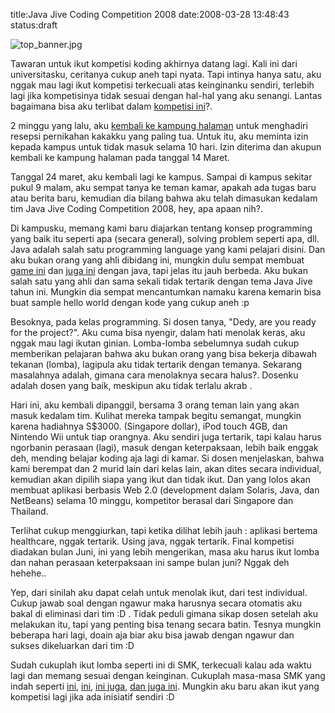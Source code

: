 title:Java Jive Coding Competition 2008
date:2008-03-28 13:48:43
status:draft

 <img src="http://kecebongsoft.files.wordpress.com/2008/03/top_banner.jpg" alt="top_banner.jpg" />

Tawaran untuk ikut kompetisi koding akhirnya datang lagi. Kali ini dari universitasku, ceritanya cukup aneh tapi nyata. Tapi intinya hanya satu, aku nggak mau lagi ikut kompetisi terkecuali atas keinginanku sendiri, terlebih lagi jika kompetisinya tidak sesuai dengan hal-hal yang aku senangi. Lantas bagaimana bisa aku terlibat dalam <a href="http://www.sun-promo.com/javajive/">kompetisi ini</a>?.<!--more-->

2 minggu yang lalu, aku <a href="http://kecebongsoft.wordpress.com/2008/03/13/kembali-ke-bumi-kalimantan/">kembali ke kampung halaman</a> untuk menghadiri resepsi pernikahan kakakku yang paling tua. Untuk itu, aku meminta izin kepada kampus untuk tidak masuk selama 10 hari. Izin diterima dan akupun kembali ke kampung halaman pada tanggal 14 Maret.

Tanggal 24 maret, aku kembali lagi ke kampus. Sampai di kampus sekitar pukul 9 malam, aku sempat tanya ke teman kamar, apakah ada tugas baru atau berita baru, kemudian dia bilang bahwa aku telah dimasukan kedalam tim Java Jive Coding Competition 2008, hey, apa apaan nih?.

Di kampusku, memang kami baru diajarkan tentang konsep programming yang baik itu seperti apa (secara general), solving problem seperti apa, dll. Java adalah salah satu programming language yang kami pelajari disini. Dan aku bukan orang yang ahli dibidang ini, mungkin dulu sempat membuat <a href="http://kecebongsoft.wordpress.com/2007/07/12/pongz/">game ini</a> dan <a href="http://kecebongsoft.wordpress.com/2007/07/12/pongz/">juga ini</a> dengan java, tapi jelas itu jauh berbeda. Aku bukan salah satu yang ahli dan sama sekali tidak tertarik dengan tema Java Jive tahun ini. Mungkin dia sempat mencantumkan namaku karena kemarin bisa buat sample hello world dengan kode yang cukup aneh :p

Besoknya, pada kelas programming. Si dosen tanya, "Dedy, are you ready for the project?". Aku cuma bisa nyengir, dalam hati menolak keras, aku nggak mau lagi ikutan ginian. Lomba-lomba sebelumnya sudah cukup memberikan pelajaran bahwa aku bukan orang yang bisa bekerja dibawah tekanan (lomba), lagipula aku tidak tertarik dengan temanya. Sekarang masalahnya adalah, gimana cara menolaknya secara halus?. Dosenku adalah dosen yang baik, meskipun aku tidak terlalu akrab .

Hari ini, aku kembali dipanggil, bersama 3 orang teman lain yang akan masuk kedalam tim. Kulihat mereka tampak begitu semangat, mungkin karena hadiahnya S$3000. (Singapore dollar), iPod touch 4GB, dan Nintendo Wii untuk tiap orangnya.  Aku sendiri juga tertarik, tapi kalau harus ngorbanin perasaan (lagi), masuk dengan keterpaksaan, lebih baik enggak deh, mending belajar koding aja lagi di kamar. Si dosen menjelaskan, bahwa kami berempat dan 2 murid lain dari kelas lain, akan dites secara individual, kemudian akan dipilih siapa yang ikut dan tidak ikut. Dan yang lolos akan membuat aplikasi berbasis Web 2.0 (development dalam Solaris, Java, dan NetBeans) selama 10 minggu, kompetitor berasal dari Singapore dan Thailand.

Terlihat cukup menggiurkan, tapi ketika dilihat lebih jauh : aplikasi bertema healthcare, nggak tertarik. Using java, nggak tertarik. Final kompetisi diadakan bulan Juni, ini yang lebih mengerikan, masa aku harus ikut lomba dan nahan perasaan keterpaksaan ini sampe bulan juni? Nggak deh hehehe..

Yep, dari sinilah aku dapat celah untuk menolak ikut, dari test individual. Cukup jawab soal dengan ngawur maka harusnya secara otomatis aku bakal di eliminasi dari tim :D . Tidak peduli gimana sikap dosen setelah aku melakukan itu, tapi yang penting bisa tenang secara batin. Tesnya mungkin beberapa hari lagi, doain aja biar aku bisa jawab dengan ngawur dan sukses dikeluarkan dari tim :D

Sudah cukuplah ikut lomba seperti ini di SMK, terkecuali kalau ada waktu lagi dan memang sesuai dengan keinginan. Cukuplah masa-masa SMK yang indah seperti <a href="http://smka-smr.sch.id/modules.php?op=modload&amp;name=News&amp;file=article&amp;sid=196">ini</a>, <a href="http://smka-smr.sch.id/modules.php?op=modload&amp;name=News&amp;file=article&amp;sid=251">ini</a>, <a href="http://smka-smr.sch.id/modules.php?op=modload&amp;name=News&amp;file=article&amp;sid=420">ini juga</a>, <a href="http://smka-smr.sch.id/modules.php?op=modload&amp;name=News&amp;file=article&amp;sid=569">dan juga ini</a>. Mungkin aku baru akan ikut yang kompetisi lagi jika ada inisiatif sendiri :D